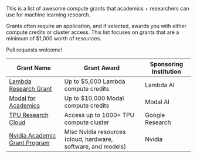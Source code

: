This is a list of awesome compute grants that academics + researchers can use for machine learning research.

Grants often require an application, and if selected, awards you with either compute credits or cluster access. This list focuses on grants that are a minimum of $1,000 worth of resources.

Pull requests welcome!

| Grant Name | Grant Award | Sponsoring Institution |
| -------- | ------- | -------- |
|[Lambda Research Grant](https://lambda.ai/research) | Up to $5,000 Lambda compute credits | Lambda AI |
| [Modal for Academics](https://modal.com/academics) | Up to $10,000 Modal compute credits| Modal AI |
| [TPU Research Cloud](https://sites.research.google/trc/about/) | Access up to 1000+ TPU compute cluster | Google Research |
| [Nvidia Academic Grant Program](https://www.nvidia.com/en-us/industries/higher-education-research/academic-grant-program/) | Misc Nvidia resources (cloud, hardware, software, and models) | Nvidia |
